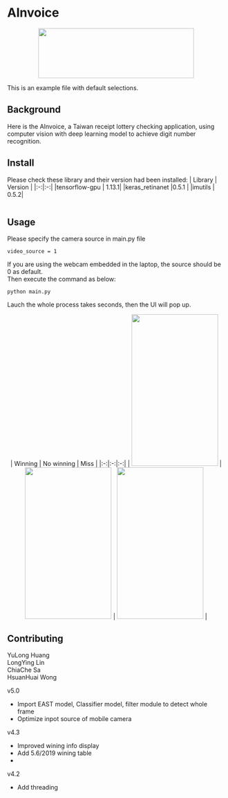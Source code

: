 # AInvoice

<div align=center><img height=115 width=360 src="https://github.com/turtlehuang/AInvoice/blob/master/ainvoice.png"/></div>

This is an example file with default selections.

## Background

Here is the AInvoice, a Taiwan receipt lottery checking application, using computer vision with deep learning model to achieve digit number recognition.

## Install
Please check these library and their version had been installed:
| Library | Version |
|:-:|:-:|
|tensorflow-gpu | 1.13.1|
|keras_retinanet |0.5.1 |
|imutils | 0.5.2|


```
```

## Usage
Please specify the camera source in main.py file<br>

```python=18
video_source = 1
```
If you are using the webcam embedded in the laptop, the source should be 0 as default.<br>
Then execute the command as below:

```
python main.py
```
Lauch the whole process takes seconds, then the UI will pop up.<br>

<center>
| Winning | No winning | Miss |
|:-:|:-:|:-:|
| <img height=350 width=200 src="https://github.com/turtlehuang/AInvoice/blob/master/winning.JPG"/> | <img height=350 width=200 src="https://github.com/turtlehuang/AInvoice/blob/master/no.JPG"/> | <img height=350 width=200 src="https://github.com/turtlehuang/AInvoice/blob/master/miss.JPG"/> |
</center>

## Contributing

YuLong Huang<br>
LongYing Lin<br>
ChiaChe Sa<br>
HsuanHuai Wong



v5.0 
- Import EAST model, Classifier model, filter module to detect whole frame
- Optimize inpot source of mobile camera

v4.3
- Improved wining info display
- Add 5.6/2019 wining table
- 
v4.2
- Add threading
